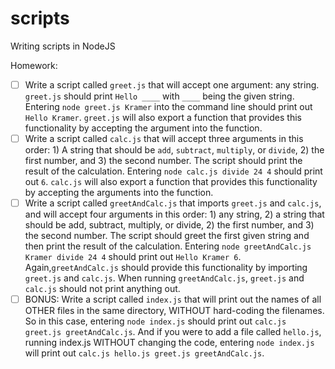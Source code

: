 # scripts
Writing scripts in NodeJS

Homework:

- [ ] Write a script called `greet.js` that will accept one argument: any string. `greet.js` should print `Hello ____` with `____` being the given string. Entering `node greet.js Kramer` into the command line should print out `Hello Kramer`. `greet.js` will also export a function that provides this functionality by accepting the argument into the function.
- [ ] Write a script called `calc.js` that will accept three arguments in this order: 1) A string that should be `add`, `subtract`, `multiply`, or `divide`, 2) the first number, and 3) the second number. The script should print the result of the calculation. Entering `node calc.js divide 24 4` should print out `6`. `calc.js` will also export a function that provides this functionality by accepting the arguments into the function.
- [ ] Write a script called `greetAndCalc.js` that imports `greet.js` and `calc.js`, and will accept four arguments in this order: 1) any string, 2) a string that should be add, subtract, multiply, or divide, 2) the first number, and 3) the second number. The script should greet the first given string and then print the result of the calculation. Entering `node greetAndCalc.js Kramer divide 24 4` should print out `Hello Kramer 6`. Again,`greetAndCalc.js` should provide this functionality by importing `greet.js` and `calc.js`. When running `greetAndCalc.js`, `greet.js` and `calc.js` should not print anything out.
- [ ] BONUS: Write a script called `index.js` that will print out the names of all OTHER files in the same directory, WITHOUT hard-coding the filenames. So in this case, entering `node index.js` should print out `calc.js greet.js greetAndCalc.js`. And if you were to add a file called `hello.js`, running index.js WITHOUT changing the code, entering `node index.js` will print out `calc.js hello.js greet.js greetAndCalc.js`.